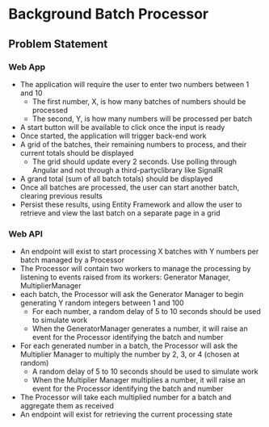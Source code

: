 # Background Batch Processor

## Problem Statement


### Web App
- The application will require the user to enter two numbers between 1 and 10
	- The first number, X, is how many batches of numbers should be processed
	- The second, Y, is how many numbers will be processed per batch
- A start button will be available to click once the input is ready
- Once started, the application will trigger back-end work
- A grid of the batches, their remaining numbers to process, and their current totals should be displayed
	- The grid should update every 2 seconds. Use polling through Angular and not through a third-partyclibrary like SignalR
- A grand total (sum of all batch totals) should be displayed
- Once all batches are processed, the user can start another batch, clearing previous results
- Persist these results, using Entity Framework and allow the user to retrieve and view the last batch on a separate page in a grid

### Web API
- An endpoint will exist to start processing X batches with Y numbers per batch managed by a Processor
- The Processor will contain two workers to manage the processing by listening to events raised from its workers: Generator Manager, MultiplierManager
- each batch, the Processor will ask the Generator Manager to begin generating Y random integers between 1 and 100
	- For each number, a random delay of 5 to 10 seconds should be used to simulate work
	- When the GeneratorManager generates a number, it will raise an event for the Processor identifying the batch and number
- For each generated number in a batch, the Processor will ask the Multiplier Manager to multiply the number by 2, 3, or 4 (chosen at random)
	- A random delay of 5 to 10 seconds should be used to simulate work
	- When the Multiplier Manager multiplies a number, it will raise an event for the Processor identifying the batch and number
- The Processor will take each multiplied number for a batch and aggregate them as received
- An endpoint will exist for retrieving the current processing state

